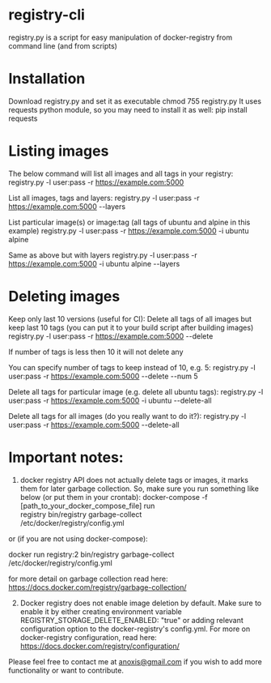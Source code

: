 # registry-cli
registry.py is a script for easy manipulation of docker-registry from command line (and from scripts)


# Installation

Download registry.py and set it as executable
  chmod 755 registry.py
It uses requests python module, so you may need to install it as well:
  pip install requests


# Listing images

The below command will list all images and all tags in your registry:
  registry.py -l user:pass -r https://example.com:5000

List all images, tags and layers:
  registry.py -l user:pass -r https://example.com:5000 --layers

List particular image(s) or image:tag (all tags of ubuntu and alpine in this example)
  registry.py -l user:pass -r https://example.com:5000 -i ubuntu alpine
  
Same as above but with layers
  registry.py -l user:pass -r https://example.com:5000 -i ubuntu alpine --layers

  
# Deleting images 

Keep only last 10 versions (useful for CI):
Delete all tags of all images but keep last 10 tags (you can put it to your build script
after building images)
  registry.py -l user:pass -r https://example.com:5000 --delete

  If number of tags is less then 10 it will not delete any

You can specify number of tags to keep instead of 10, e.g. 5:
  registry.py -l user:pass -r https://example.com:5000 --delete --num 5

Delete all tags for particular image (e.g. delete all ubuntu tags):
  registry.py -l user:pass -r https://example.com:5000 -i ubuntu --delete-all
  
Delete all tags for all images (do you really want to do it?):
  registry.py -l user:pass -r https://example.com:5000 --delete-all
  
  
# Important notes: 

1. docker registry API does not actually delete tags or images, it marks them for later 
garbage collection. So, make sure you run something like below 
(or put them in your crontab):
   docker-compose -f [path_to_your_docker_compose_file] run \
       registry bin/registry garbage-collect \
       /etc/docker/registry/config.yml

or (if you are not using docker-compose):

   docker run registry:2 bin/registry garbage-collect \
       /etc/docker/registry/config.yml
       
for more detail on garbage collection read here:
   https://docs.docker.com/registry/garbage-collection/

2. Docker registry does not enable image deletion by default. Make sure to enable it by
either creating environment variable 
  REGISTRY_STORAGE_DELETE_ENABLED: "true"
or adding relevant configuration option to the docker-registry's config.yml.
For more on docker-registry configuration, read here:
  https://docs.docker.com/registry/configuration/
  
Please feel free to contact me at anoxis@gmail.com if you wish to add more functionality 
or want to contribute.
  